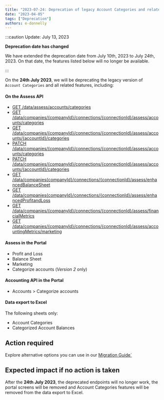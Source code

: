 ```yaml
---
title: "2023-07-24: Deprecation of legacy Account Categories and related features in Assess"
date: "2023-04-05"
tags: ["Deprecation"]
authors: e-donnelly
---
```


:::caution Update: July 13, 2023

**Deprecation date has changed**

We have extended the deprecation date from July 10th, 2023 to July 24th, 2023. On that date, the features listed below will no longer be available.

:::

On the **24th July 2023**, we will be deprecating the legacy version of  `Account Categories` and all related features, including:

<!--truncate-->

#### On the Assess API

- [GET /data/assess/accounts/categories](/assess-api#/operations/list-available-account-categories)
- [GET /data/companies/{companyId}/connections/{connectionId}/assess/accounts/categories](/assess-api#/operations/list-accounts-categories)
- [GET /data/companies/{companyId}/connections/{connectionId}/assess/accounts/{accountId}/categories](/assess-api#/operations/get-account-category)
- [PATCH /data/companies/{companyId}/connections/{connectionId}/assess/accounts/categories](/assess-api#/operations/update-accounts-categories)
- [PATCH /data/companies/{companyId}/connections/{connectionId}/assess/accounts/{accountId}/categories](/assess-api#/operations/update-account-category)
- [GET /data/companies{companyId}/connections/{connectionId}/assess/enhancedBalanceSheet](/assess-api#/operations/get-enhanced-balance-sheet)
- [GET /data/companies{companyId}/connections/{connectionId}/assess/enhancedProfitandLoss](/assess-api#/operations/get-enhanced-profit-and-loss)  
- [GET /data/companies/{companyId}/connections/{connectionId}/assess/financialMetrics](/assess-api#/operations/get-enhanced-financial-metrics) 
- [GET /data/companies/{companyId}/connections/{connectionId}/assess/accountingMetrics/marketing](/assess-api#/operations/get-accounting-marketing-metrics)

#### Assess in the Portal

- Profit and Loss
- Balance Sheet
- Marketing
- Categorize accounts (<i>Version 2 </i> only)

#### Accounting API in the Portal

- Accounts > Categorize accounts

#### Data export to Excel

The following sheets only:
- Account Categories
- Categorized Account Balances

## Action required

Explore alternative options you can use in our [Migration Guide`](/assess/guides/migration-guides/deprecation-account-categories)

## Expected impact if no action is taken

After the **24th July 2023**, the deprecated endpoints will no longer work, the portal screens will be removed and Account Categories features will be removed from the data export to Excel.
